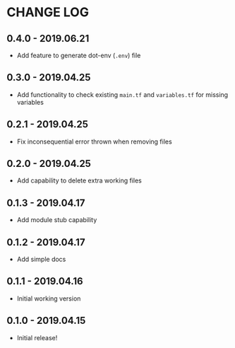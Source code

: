 # CHANGE LOG

## 0.4.0 - 2019.06.21

* Add feature to generate dot-env (`.env`) file

## 0.3.0 - 2019.04.25

* Add functionality to check existing `main.tf` and `variables.tf` for missing variables

## 0.2.1 - 2019.04.25

* Fix inconsequential error thrown when removing files

## 0.2.0 - 2019.04.25

* Add capability to delete extra working files

## 0.1.3 - 2019.04.17

* Add module stub capability

## 0.1.2 - 2019.04.17

* Add simple docs

## 0.1.1 - 2019.04.16

* Initial working version

## 0.1.0 - 2019.04.15

* Initial release!
